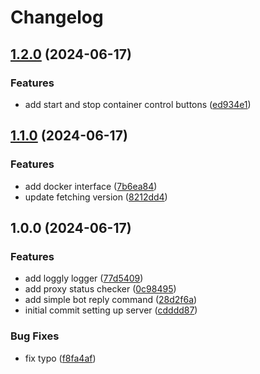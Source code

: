 # Changelog

## [1.2.0](https://github.com/anditakaesar/uwa-server-checker/compare/v1.1.0...v1.2.0) (2024-06-17)


### Features

* add start and stop container control buttons ([ed934e1](https://github.com/anditakaesar/uwa-server-checker/commit/ed934e17029a41fbedc05e95a0dc7b517f21decc))

## [1.1.0](https://github.com/anditakaesar/uwa-server-checker/compare/v1.0.0...v1.1.0) (2024-06-17)


### Features

* add docker interface ([7b6ea84](https://github.com/anditakaesar/uwa-server-checker/commit/7b6ea84f9edb0becaf9ed78a8a58adaeb87c6f73))
* update fetching version ([8212dd4](https://github.com/anditakaesar/uwa-server-checker/commit/8212dd419ad7d0e81f8d7b10ecd74251ff333ff4))

## 1.0.0 (2024-06-17)


### Features

* add loggly logger ([77d5409](https://github.com/anditakaesar/uwa-server-checker/commit/77d540980244833bbc17c3fcc235445d97bc6853))
* add proxy status checker ([0c98495](https://github.com/anditakaesar/uwa-server-checker/commit/0c984954fec10eff3618227f9b66c29c3e360350))
* add simple bot reply command ([28d2f6a](https://github.com/anditakaesar/uwa-server-checker/commit/28d2f6aa728b7b16fb25cf8e824bb782520e53a5))
* initial commit setting up server ([cdddd87](https://github.com/anditakaesar/uwa-server-checker/commit/cdddd871b133f0891e5295fc679271ce72aaf4de))


### Bug Fixes

* fix typo ([f8fa4af](https://github.com/anditakaesar/uwa-server-checker/commit/f8fa4af6fa31d1f2101719007445920de9f1c394))
